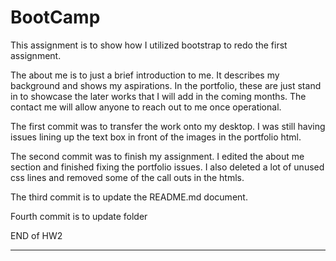 # BootCamp

This assignment is to show how I utilized bootstrap to redo the first assignment.

The about me is to just a brief introduction to me. It describes my background and shows my aspirations. 
In the portfolio, these are just stand in to showcase the later works that I will add in the coming months. 
The contact me will allow anyone to reach out to me once operational.


The first commit was to transfer the work onto my desktop. I was still having issues lining up the text box in front of the images in the portfolio html.

The second commit was to finish my assignment. I edited the about me section and finished fixing the portfolio issues. I also deleted a lot of unused css lines and removed some of the call outs in the htmls.

The third commit is to update the README.md document.

Fourth commit is to update folder

END of HW2

----------------------------------------------------------------------------
